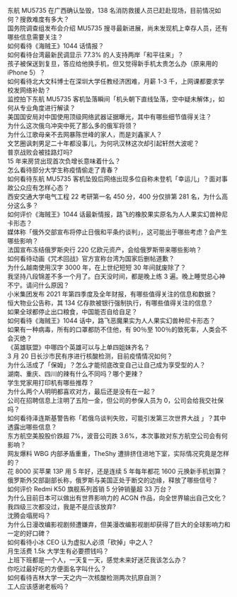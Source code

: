 东航 MU5735 在广西确认坠毁，138 名消防救援人员已赶赴现场，目前情况如何？搜救难度有多大？  
国务院调查组发布会介绍 MU5735 搜寻最新进展，尚未发现机上幸存人员，还有哪些信息需要关注？  
如何看待《海贼王》1044 话情报？  
如何看待台湾最新民调显示 77.3% 的人支持两岸「和平往来」？  
孩子被保送到复旦，答应给他换手机，但又觉得新手机太贵怎么办（原来用的 iPhone 5）？  
如何看待北大文科博士在深圳大学任教经济困难，月薪 1-3 千，上网课都要求学校发网络补助？  
监控拍下东航 MU5735 客机坠落瞬间「机头朝下直线坠落，空中疑未解体」，如何从专业角度进行解读？  
美国国安局对中国使用顶级网络武器证据曝光，其中有哪些细节值得关注？  
为什么这次俄乌冲突中死了那么多的俄军将领？  
为什么江歌母亲不去网暴陈世峰的家人，而是刘鑫家人？  
文艺圈讽刺男足二十年都没事儿，为何巩汉林这次却引起轩然大波呢？  
普京战败会被挂路灯吗?  
15 年来房贷出现首次负增长意味着什么？  
怎么看待部分大学生称疫情偷走了青春？  
如何看待东航 MU5735 客机坠毁后网络出现多位自称未登机「幸运儿」？面对事故公众应有怎样心态？  
西安交通大学电气工程 22 考研第一名 450 分，400 分仅排第 281 名，为什么高分这么多？  
如何评价《海贼王》1044 话最新情报，路飞的橡胶果实原名为人人果实幻兽种尼卡形态？  
媒体称「俄外交部宣布将停止日俄和平条约谈判」，这可能出于哪些考虑？会产生哪些影响？  
法国宣布冻结俄罗斯央行 220 亿欧元资产，会给俄罗斯带来哪些影响？  
如何看待动画《咒术回战》官方宣称台湾为国家后删帖道歉？  
为什么越南使用汉字 3000 年，在上世纪短短 30 年间就废除了？  
我坚持八段锦差不多一个月了。白天没时间，都是晚上练 3 遍。晚上睡觉总心神不宁。请问什么原因？  
小米集团发布 2021 年第四季度及全年财报，有哪些值得关注的信息和数据？  
恒大物业公告称，其 134 亿存款被银行强制执行，有哪些值得关注的信息？  
如果全球都停止出口粮食，中国能否自给自足？  
如何看待《海贼王》1044 话中，路飞恶魔果实为人人果实幻兽种尼卡形态？  
如果有一种病毒，所有的口罩都防不住他，有 90％至 100％的致死率，人类会不会灭绝？  
《英雄联盟》中哪四个英雄可以与上单四姐妹齐名？  
3 月 20 日长沙市民有序进行核酸检测，目前疫情情况如何？  
为什么活成了「保姆」？怎么才能彻底改变自己让自己成为享受型的人？  
湖南、重庆、四川的辣有什么不同吗？哪个更辣？  
学生党家用打印机有哪些推荐？  
为什么两个人明明都喜欢对方，最后还是没有在一起？  
公司在招聘信息上注明了五险一金，但公司的参保人员为 0，公司会给我交社保吗？  
如何看待泽连斯基警告称「若俄乌谈判失败，可能引发第三次世界大战 」？其中透露出哪些信息？  
东方航空美股股价跌超 7%，波音公司跌 3.6%，本次事故对东方航空公司会有何影响？  
网友爆料 WBG 内部矛盾重重，TheShy 遭排挤住进地下室，实际情况究竟是怎样的？  
花 8000 买苹果 13P 用 5 年好，还是连续 5 年每年都花 1600 元换新手机划算？  
俄罗斯外交部副部长称，俄罗斯与美国正处于断交的边缘，释放了哪些信号？  
如何评价 Redmi K50 旗舰系列首销 5 分钟销量超 33 万台？  
为什么目前日本可以做出有世界影响力的 ACGN 作品，向全世界输出自己文化？  
我四级三次都没过，我是不是应该放弃?  
沈腾会塌房吗？  
为什么日漫改编影视剧频遭嫌弃，但美漫改编影视剧却获得了巨大的全球影响力和一定的好口碑？  
如何看待小冰 CEO 认为虚拟人必须「砍掉」中之人？  
月生活费 1.5k 大学生有必要攒钱吗？  
上班下班都是一个人，一天复一天，感觉未来好迷茫我该怎么办？  
你吃过最好吃的方便面名字叫什么？  
如何看待吉林大学一天之内一次核酸检测两次抗原自测？  
工人应该感谢老板吗？  
